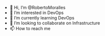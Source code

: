 - 👋 Hi, I’m @RobertoMoralles
- 👀 I’m interested in DevOps
- 🌱 I’m currently learning DevOps
- 💞️ I’m looking to collaborate on Infrastructure
- 📫 How to reach me 

<!---
RobertoMoralles/RobertoMoralles is a ✨ special ✨ repository because its `README.md` (this file) appears on your GitHub profile.
You can click the Preview link to take a look at your changes.
--->
